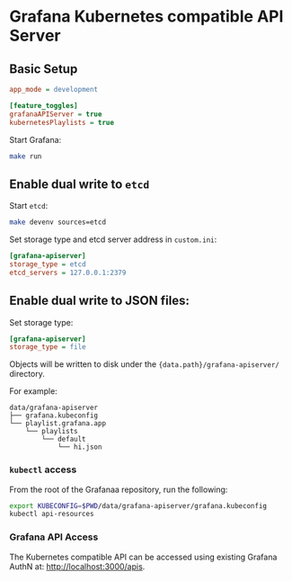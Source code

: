 # Grafana Kubernetes compatible API Server

## Basic Setup

```ini
app_mode = development

[feature_toggles]
grafanaAPIServer = true
kubernetesPlaylists = true
```

Start Grafana:

```bash
make run
```

## Enable dual write to `etcd`

Start `etcd`:
```bash
make devenv sources=etcd
```

Set storage type and etcd server address in `custom.ini`:

```ini
[grafana-apiserver]
storage_type = etcd
etcd_servers = 127.0.0.1:2379
```

## Enable dual write to JSON files:

Set storage type:

```ini
[grafana-apiserver]
storage_type = file
```

Objects will be written to disk under the `{data.path}/grafana-apiserver/` directory.

For example:

```
data/grafana-apiserver
├── grafana.kubeconfig
└── playlist.grafana.app
    └── playlists
        └── default
            └── hi.json
```

### `kubectl` access

From the root of the Grafanaa repository, run the following:
```bash
export KUBECONFIG=$PWD/data/grafana-apiserver/grafana.kubeconfig
kubectl api-resources
```

### Grafana API Access

The Kubernetes compatible API can be accessed using existing Grafana AuthN at: [http://localhost:3000/apis](http://localhost:3000/apis).
